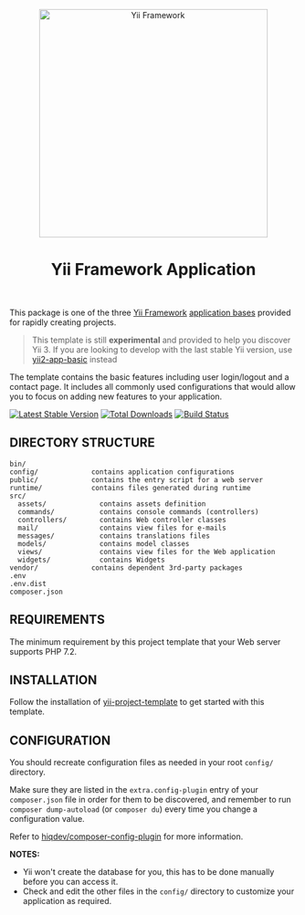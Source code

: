 <p align="center">
    <a href="http://www.yiiframework.com/" target="_blank">
        <img src="https://www.yiiframework.com/files/logo/yii.png" width="400" alt="Yii Framework" />
    </a>
    <h1 align="center">Yii Framework Application</h1>
    <br>
</p>

This package is one of the three [Yii Framework] [application bases](https://github.com/yiisoft/docs/blob/master/000-packages.md#yii-project-template-and-application-bases) provided for rapidly creating projects.

> This template is still **experimental** and provided to help you discover Yii 3.
> If you are looking to develop with the last stable Yii version, use [yii2-app-basic](https://github.com/yiisoft/yii2-app-basic) instead

The template contains the basic features including user login/logout and a contact page.
It includes all commonly used configurations that would allow you to focus on adding new
features to your application.

[Yii Framework]: http://www.yiiframework.com/

[![Latest Stable Version](https://img.shields.io/packagist/v/yiisoft/yii-base-web.svg)](https://packagist.org/packages/yiisoft/yii-base-web)
[![Total Downloads](https://img.shields.io/packagist/dt/yiisoft/yii-base-web.svg)](https://packagist.org/packages/yiisoft/yii-base-web)
[![Build Status](https://travis-ci.com/yiisoft/yii-base-web.svg?branch=master)](https://travis-ci.com/yiisoft/yii-base-web)

DIRECTORY STRUCTURE
-------------------

```
bin/
config/             contains application configurations
public/             contains the entry script for a web server
runtime/            contains files generated during runtime
src/
  assets/             contains assets definition
  commands/           contains console commands (controllers)
  controllers/        contains Web controller classes
  mail/               contains view files for e-mails
  messages/           contains translations files
  models/             contains model classes
  views/              contains view files for the Web application
  widgets/            contains Widgets
vendor/             contains dependent 3rd-party packages
.env
.env.dist
composer.json
```

REQUIREMENTS
------------
 
The minimum requirement by this project template that your Web server supports PHP 7.2.


INSTALLATION
------------

Follow the installation of [yii-project-template](https://github.com/yiisoft/yii-project-template#installation) 
to get started with this template.


CONFIGURATION
-------------

You should recreate configuration files as needed in your root `config/` directory.

Make sure they are listed in the `extra.config-plugin` entry of your `composer.json` file in order for them
to be discovered, and remember to run `composer dump-autoload` (or `composer du`) every time you change a 
configuration value.

Refer to [hiqdev/composer-config-plugin](https://github.com/hiqdev/composer-config-plugin#refreshing-config) for more information.


**NOTES:**
- Yii won't create the database for you, this has to be done manually before you can access it.
- Check and edit the other files in the `config/` directory to customize your application as required.
